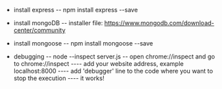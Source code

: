 - install express
-- npm install express --save

- install mongoDB
-- installer file: https://www.mongodb.com/download-center/community

- install mongoose
-- npm install mongoose --save


- debugging
-- node --inspect server.js
-- open chrome://inspect and go to  chrome://inspect
---- add your website address, example localhost:8000
---- add 'debugger' line to the code where you want to stop the execution
---- it works!